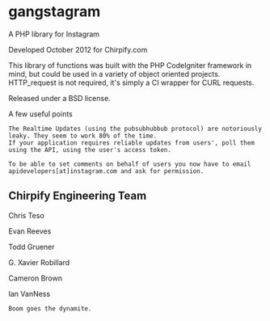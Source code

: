 gangstagram
===========

A PHP library for Instagram

Developed October 2012 for Chirpify.com

This library of functions was built with the PHP CodeIgniter framework in mind, but could be used in a variety of object oriented projects.
HTTP_request is not required, it's simply a CI wrapper for CURL requests.

Released under a BSD license.

A few useful points

    The Realtime Updates (using the pubsubhubbub protocol) are notoriously leaky. They seem to work 80% of the time. 
    If your application requires reliable updates from users', poll them using the API, using the user's access token.

    To be able to set comments on behalf of users you now have to email 
    apidevelopers[at]instagram.com and ask for permission. 




Chirpify Engineering Team
-------------------------

Chris Teso

Evan Reeves

Todd Gruener

G. Xavier Robillard

Cameron Brown

Ian VanNess



`Boom goes the dynamite.` 
